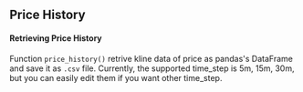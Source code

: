 ## Price History
#### Retrieving Price History
Function `price_history()` retrive kline data of price as pandas's DataFrame and save it as `.csv` file.
Currently, the supported time_step is 5m, 15m, 30m, but you can easily edit them if you want other time_step.
